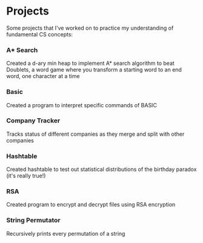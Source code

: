 # Projects
Some projects that I've worked on to practice my understanding of fundamental CS concepts:

### A* Search
Created a d-ary min heap to implement A* search algorithm to beat Doublets, a word game where you transform a starting word to an end word, one character at a time

### Basic
Created a program to interpret specific commands of BASIC

### Company Tracker
Tracks status of different companies as they merge and split with other companies 

### Hashtable
Created hashtable to test out statistical distributions of the birthday paradox (it's really true!)

### RSA 
Created program to encrypt and decrypt files using RSA encryption

### String Permutator
Recursively prints every permutation of a string
